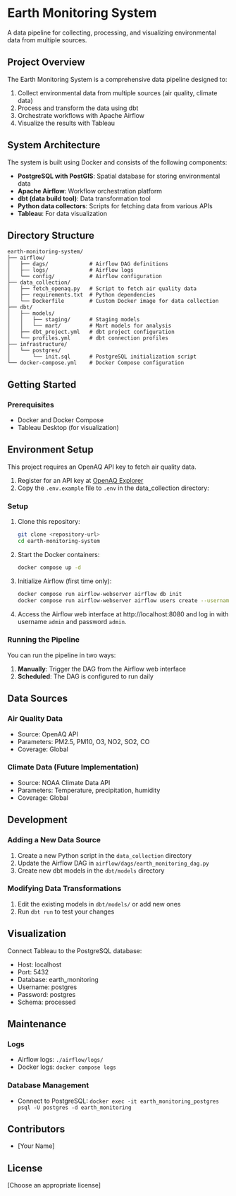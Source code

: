 # Earth Monitoring System

A data pipeline for collecting, processing, and visualizing environmental data from multiple sources.

## Project Overview

The Earth Monitoring System is a comprehensive data pipeline designed to:

1. Collect environmental data from multiple sources (air quality, climate data)
2. Process and transform the data using dbt
3. Orchestrate workflows with Apache Airflow
4. Visualize the results with Tableau

## System Architecture

The system is built using Docker and consists of the following components:

- **PostgreSQL with PostGIS**: Spatial database for storing environmental data
- **Apache Airflow**: Workflow orchestration platform
- **dbt (data build tool)**: Data transformation tool
- **Python data collectors**: Scripts for fetching data from various APIs
- **Tableau**: For data visualization

## Directory Structure

```
earth-monitoring-system/
├── airflow/
│   ├── dags/             # Airflow DAG definitions
│   ├── logs/             # Airflow logs
│   └── config/           # Airflow configuration
├── data_collection/
│   ├── fetch_openaq.py   # Script to fetch air quality data
│   ├── requirements.txt  # Python dependencies
│   └── Dockerfile        # Custom Docker image for data collection
├── dbt/
│   ├── models/
│   │   ├── staging/      # Staging models
│   │   └── mart/         # Mart models for analysis
│   ├── dbt_project.yml   # dbt project configuration
│   └── profiles.yml      # dbt connection profiles
├── infrastructure/
│   └── postgres/
│       └── init.sql      # PostgreSQL initialization script
└── docker-compose.yml    # Docker Compose configuration
```

## Getting Started

### Prerequisites

- Docker and Docker Compose
- Tableau Desktop (for visualization)

## Environment Setup

This project requires an OpenAQ API key to fetch air quality data. 

1. Register for an API key at [OpenAQ Explorer](https://explore.openaq.org/)
2. Copy the `.env.example` file to `.env` in the data_collection directory:

### Setup

1. Clone this repository:
   ```bash
   git clone <repository-url>
   cd earth-monitoring-system
   ```

2. Start the Docker containers:
   ```bash
   docker compose up -d
   ```

3. Initialize Airflow (first time only):
   ```bash
   docker compose run airflow-webserver airflow db init
   docker compose run airflow-webserver airflow users create --username admin --password admin --firstname Admin --lastname User --role Admin --email admin@example.com
   ```

4. Access the Airflow web interface at http://localhost:8080 and log in with username `admin` and password `admin`.

### Running the Pipeline

You can run the pipeline in two ways:

1. **Manually**: Trigger the DAG from the Airflow web interface
2. **Scheduled**: The DAG is configured to run daily

## Data Sources

### Air Quality Data
- Source: OpenAQ API
- Parameters: PM2.5, PM10, O3, NO2, SO2, CO
- Coverage: Global

### Climate Data (Future Implementation)
- Source: NOAA Climate Data API
- Parameters: Temperature, precipitation, humidity
- Coverage: Global

## Development

### Adding a New Data Source

1. Create a new Python script in the `data_collection` directory
2. Update the Airflow DAG in `airflow/dags/earth_monitoring_dag.py`
3. Create new dbt models in the `dbt/models` directory

### Modifying Data Transformations

1. Edit the existing models in `dbt/models/` or add new ones
2. Run `dbt run` to test your changes

## Visualization

Connect Tableau to the PostgreSQL database:
- Host: localhost
- Port: 5432
- Database: earth_monitoring
- Username: postgres
- Password: postgres
- Schema: processed

## Maintenance

### Logs
- Airflow logs: `./airflow/logs/`
- Docker logs: `docker compose logs`

### Database Management
- Connect to PostgreSQL: `docker exec -it earth_monitoring_postgres psql -U postgres -d earth_monitoring`

## Contributors

- [Your Name]

## License

[Choose an appropriate license]